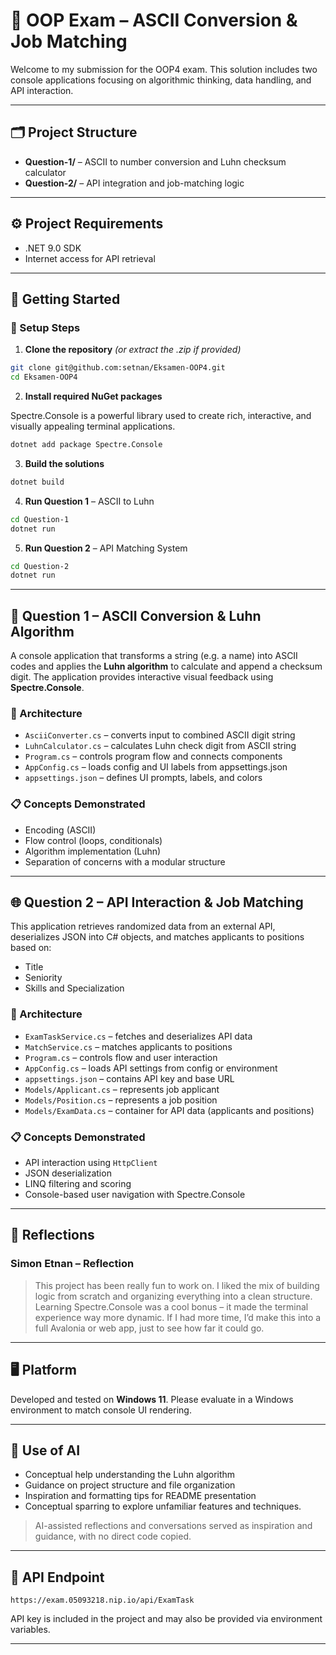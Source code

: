 # 🧠 OOP Exam – ASCII Conversion & Job Matching

Welcome to my submission for the OOP4 exam. This solution includes two console applications focusing on algorithmic thinking, data handling, and API interaction.

---

## 🗂️ Project Structure

* **Question-1/** – ASCII to number conversion and Luhn checksum calculator
* **Question-2/** – API integration and job-matching logic

---

## ⚙️ Project Requirements

* .NET 9.0 SDK
* Internet access for API retrieval

---

## 🚀 Getting Started

### 🧪 Setup Steps

1. **Clone the repository** *(or extract the .zip if provided)*

```bash
git clone git@github.com:setnan/Eksamen-OOP4.git
cd Eksamen-OOP4
```

2. **Install required NuGet packages**

Spectre.Console is a powerful library used to create rich, interactive, and visually appealing terminal applications.

```bash
dotnet add package Spectre.Console
```

3. **Build the solutions**

```bash
dotnet build
```

4. **Run Question 1** – ASCII to Luhn

```bash
cd Question-1
dotnet run
```

5. **Run Question 2** – API Matching System

```bash
cd Question-2
dotnet run
```

---

## 🔢 Question 1 – ASCII Conversion & Luhn Algorithm

A console application that transforms a string (e.g. a name) into ASCII codes and applies the **Luhn algorithm** to calculate and append a checksum digit. The application provides interactive visual feedback using **Spectre.Console**.

### 🔧 Architecture

- `AsciiConverter.cs` – converts input to combined ASCII digit string
- `LuhnCalculator.cs` – calculates Luhn check digit from ASCII string
- `Program.cs` – controls program flow and connects components
- `AppConfig.cs` – loads config and UI labels from appsettings.json
- `appsettings.json` – defines UI prompts, labels, and colors


### 📋 Concepts Demonstrated

* Encoding (ASCII)
* Flow control (loops, conditionals)
* Algorithm implementation (Luhn)
* Separation of concerns with a modular structure

---

## 🌐 Question 2 – API Interaction & Job Matching

This application retrieves randomized data from an external API, deserializes JSON into C# objects, and matches applicants to positions based on:

* Title
* Seniority
* Skills and Specialization

### 🔧 Architecture

- `ExamTaskService.cs` – fetches and deserializes API data
- `MatchService.cs` – matches applicants to positions
- `Program.cs` – controls flow and user interaction
- `AppConfig.cs` – loads API settings from config or environment
- `appsettings.json` – contains API key and base URL
- `Models/Applicant.cs` – represents job applicant
- `Models/Position.cs` – represents a job position
- `Models/ExamData.cs` – container for API data (applicants and positions)


### 📋 Concepts Demonstrated

* API interaction using `HttpClient`
* JSON deserialization
* LINQ filtering and scoring
* Console-based user navigation with Spectre.Console

---

## 🧠 Reflections

### Simon Etnan – Reflection

> This project has been really fun to work on. I liked the mix of building logic from scratch and organizing everything into a clean structure. Learning Spectre.Console was a cool bonus – it made the terminal experience way more dynamic. If I had more time, I’d make this into a full Avalonia or web app, just to see how far it could go.

---

## 🖥️ Platform

Developed and tested on **Windows 11**. Please evaluate in a Windows environment to match console UI rendering.

---

## 🤖 Use of AI

* Conceptual help understanding the Luhn algorithm
* Guidance on project structure and file organization
* Inspiration and formatting tips for README presentation
* Conceptual sparring to explore unfamiliar features and techniques.

> AI-assisted reflections and conversations served as inspiration and guidance, with no direct code copied.

---

## 🔗 API Endpoint

```
https://exam.05093218.nip.io/api/ExamTask
```

API key is included in the project and may also be provided via environment variables.

---
